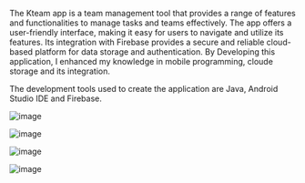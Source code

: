 The Kteam app is a team management tool that provides a range of features and functionalities to manage tasks and teams effectively. The app offers a user-friendly interface, making it easy for users to navigate and utilize its features. Its integration with Firebase provides a secure and reliable cloud-based platform for data storage and authentication. By Developing this application, I enhanced my knowledge in mobile programming, cloude storage and its integration.

The development tools used to create the application are Java, Android Studio IDE and Firebase. 

![image](https://github.com/KevenSakr/KTeam/assets/130168832/df7a3de8-a215-4b58-9449-9973ab88f545)

![image](https://github.com/KevenSakr/KTeam/assets/130168832/037a4593-68a5-43bc-a096-221f5b7f5edd)

![image](https://github.com/KevenSakr/KTeam/assets/130168832/158d7956-31e6-40a8-9d39-5d1edcb305b1)

![image](https://github.com/KevenSakr/KTeam/assets/130168832/63fdf1c0-060d-4fd9-a941-9a7963698711)

